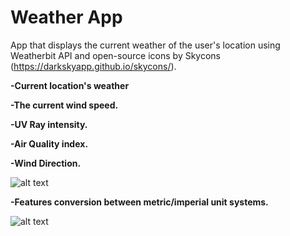 # Weather App
 App that displays the current weather of the user's location using Weatherbit API and open-source icons by Skycons (https://darkskyapp.github.io/skycons/).
 
 **-Current location's weather**
 
 **-The current wind speed.**
 
 **-UV Ray intensity.**
 
 **-Air Quality index.**
 
 **-Wind Direction.**
 
 ![alt text](https://i.ibb.co/SV2YHfs/degrees-Celsius.png)
 
  **-Features conversion between metric/imperial unit systems.**
  
  ![alt text](https://i.ibb.co/pf5QGGV/degrees-Fahrenheit.png)
